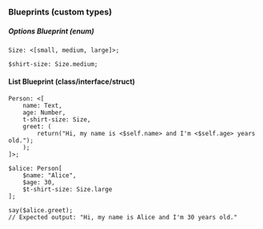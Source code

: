 ### Blueprints (custom types)

##### Options Blueprint (enum)

```javascript!
Size: <[small, medium, large]>;

$shirt-size: Size.medium;
```

#### List Blueprint (class/interface/struct)
```javascript!
Person: <[
    name: Text,
    age: Number,
    t-shirt-size: Size,
    greet: (
        return("Hi, my name is <$self.name> and I'm <$self.age> years old.");
    );
]>;

$alice: Person[
    $name: "Alice",
    $age: 30,
    $t-shirt-size: Size.large
];

say($alice.greet);
// Expected output: "Hi, my name is Alice and I'm 30 years old."
```